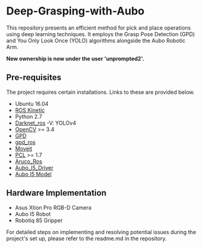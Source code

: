 # Deep-Grasping-with-Aubo
This repository presents an efficient method for pick and place operations using deep learning techniques. It employs the Grasp Pose Detection (GPD) and You Only Look Once (YOLO) algorithms alongside the Aubo Robotic Arm.

**New ownership is now under the user 'unprompted2'.**

## Pre-requisites

The project requires certain installations. Links to these are provided below.

- Ubuntu 16.04
- [ROS Kinetic](http://wiki.ros.org/kinetic/Installation/Ubuntu)
- Python 2.7
- [Darknet_ros](https://github.com/leggedrobotics/darknet_ros) -V: YOLOv4
- [OpenCV](https://www.pyimagesearch.com/2016/10/24/ubuntu-16-04-how-to-install-opencv/) >= 3.4
- [GPD](https://github.com/atenpas/gpd)
- [gpd_ros](https://github.com/atenpas/gpd_ros)
- [Moveit](https://moveit.ros.org/install/)
- [PCL](https://www.programmersought.com/article/52981999118/) >= 1.7
- [Aruco_Ros](https://github.com/pal-robotics/aruco_ros)
- [Aubo_I5_Driver](https://github.com/AuboRobot/aubo_robot)
- [Aubo I5 Model](https://github.com/hai-h-nguyen/aubo-i5-full)

## Hardware Implementation
- Asus Xtion Pro RGB-D Camera
- Aubo I5 Robot
- Robotiq 85 Gripper

For detailed steps on implementing and resolving potential issues during the project's set up, please refer to the readme.md in the repository.